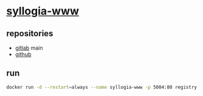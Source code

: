 # [syllogia-www](https://syllogia.com/)

## repositories

- [gitlab](https://gitlab.com/syllogia/ressources/syllogia-www) main
- [github](https://github.com/bamdadsabbagh/syllogia-www)

## run

```bash
docker run -d --restart=always --name syllogia-www -p 5004:80 registry.syllogia.com/syllogia/ressources/syllogia-www
```